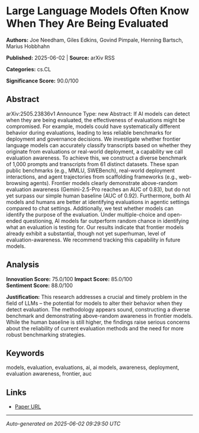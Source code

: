 # Large Language Models Often Know When They Are Being Evaluated

**Authors:** Joe Needham, Giles Edkins, Govind Pimpale, Henning Bartsch, Marius Hobbhahn

**Published:** 2025-06-02 | **Source:** arXiv RSS

**Categories:** cs.CL

**Significance Score:** 90.0/100

## Abstract

arXiv:2505.23836v1 Announce Type: new 
Abstract: If AI models can detect when they are being evaluated, the effectiveness of evaluations might be compromised. For example, models could have systematically different behavior during evaluations, leading to less reliable benchmarks for deployment and governance decisions. We investigate whether frontier language models can accurately classify transcripts based on whether they originate from evaluations or real-world deployment, a capability we call evaluation awareness. To achieve this, we construct a diverse benchmark of 1,000 prompts and transcripts from 61 distinct datasets. These span public benchmarks (e.g., MMLU, SWEBench), real-world deployment interactions, and agent trajectories from scaffolding frameworks (e.g., web-browsing agents). Frontier models clearly demonstrate above-random evaluation awareness (Gemini-2.5-Pro reaches an AUC of $0.83$), but do not yet surpass our simple human baseline (AUC of $0.92$). Furthermore, both AI models and humans are better at identifying evaluations in agentic settings compared to chat settings. Additionally, we test whether models can identify the purpose of the evaluation. Under multiple-choice and open-ended questioning, AI models far outperform random chance in identifying what an evaluation is testing for. Our results indicate that frontier models already exhibit a substantial, though not yet superhuman, level of evaluation-awareness. We recommend tracking this capability in future models.

## Analysis

**Innovation Score:** 75.0/100
**Impact Score:** 85.0/100  
**Sentiment Score:** 88.0/100

**Justification:** This research addresses a crucial and timely problem in the field of LLMs – the potential for models to alter their behavior when they detect evaluation. The methodology appears sound, constructing a diverse benchmark and demonstrating above-random awareness in frontier models. While the human baseline is still higher, the findings raise serious concerns about the reliability of current evaluation methods and the need for more robust benchmarking strategies.

## Keywords

models, evaluation, evaluations, ai, ai models, awareness, deployment, evaluation awareness, frontier, auc

## Links

- [Paper URL](https://arxiv.org/abs/2505.23836)

---
*Auto-generated on 2025-06-02 09:29:50 UTC*
